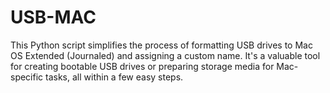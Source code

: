 # USB-MAC
This Python script simplifies the process of formatting USB drives to Mac OS Extended (Journaled) and assigning a custom name. It's a valuable tool for creating bootable USB drives or preparing storage media for Mac-specific tasks, all within a few easy steps.
